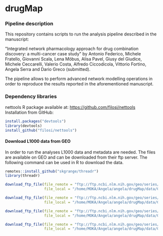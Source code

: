 # drugMap
### Pipeline description

This repository contains scripts to run the analysis pipeline described in the manuscript:

"Integrated network pharmacology approach for drug combination discovery: a multi-cancer case study" by Antonio Federico, Michele Fratello, Giovanni Scala, Lena Möbus, Alisa Pavel, Giusy del Giudice, Michele Ceccarelli, Valerio Costa, Alfredo Ciccodicola, Vittorio Fortino, Angela Serra and Dario Greco (submitted).

The pipeline allows to perform advanced network modelling operations in order to reproduce the results reported in the aforementioned manuscript.

### Dependency libraries 

nettools R package available at: https://github.com/filosi/nettools
Installation from GitHub:

```R
install.packages("devtools")
library(devtools)
install_github("filosi/nettools")
```


#### Download L1000 data from GEO
In order to run the analyses L1000 data and metadata are needed. The files are available on GEO and can be downloaded from their ftp server.
The following command can be used in R to download the data.

```R
remotes::install_github("skgrange/threadr")
library(threadr)

download_ftp_file(file_remote = "ftp://ftp.ncbi.nlm.nih.gov/geo/series/GSE70nnn/GSE70138/suppl/GSE70138_Broad_LINCS_Level3_INF_mlr12k_n345976x12328_2017-03-06.gctx.gz",
                  file_local = "/home/MOKA/Angela/angela/drugMap/data/GSE70138_Broad_LINCS_Level3_INF_mlr12k_n345976x12328_2017-03-06.gctx.gz")

download_ftp_file(file_remote = "ftp://ftp.ncbi.nlm.nih.gov/geo/series/GSE70nnn/GSE70138/suppl/GSE70138_Broad_LINCS_sig_info_2017-03-06.txt.gz",
                  file_local = "/home/MOKA/Angela/angela/drugMap/data/GSE70138_Broad_LINCS_sig_info_2017-03-06.txt.gz")

download_ftp_file(file_remote = "ftp://ftp.ncbi.nlm.nih.gov/geo/series/GSE92nnn/GSE92742/suppl/GSE92742_Broad_LINCS_Level3_INF_mlr12k_n1319138x12328.gctx.gz",
                  file_local = "/home/MOKA/Angela/angela/drugMap/data/GSE92742_Broad_LINCS_Level3_INF_mlr12k_n1319138x12328.gctx.gz")

download_ftp_file(file_remote = "ftp://ftp.ncbi.nlm.nih.gov/geo/series/GSE92nnn/GSE92742/suppl/GSE92742_Broad_LINCS_sig_info.txt.gz",
                  file_local = "/home/MOKA/Angela/angela/drugMap/data/GSE92742_Broad_LINCS_sig_info.txt.gz")

```

